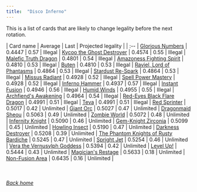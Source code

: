 ```yaml
---
title:  "Disco Inferno"
---
```


This is a list of cards that are likely to change legality before the next rotation.

| Card name | Average | Last | Projected legality |
| :-- |
[Glorious Numbers](https://db.ygoprodeck.com/card/?search=Glorious%20Numbers) | 0.4447 | 0.57 | Illegal |
[Kycoo the Ghost Destroyer](https://db.ygoprodeck.com/card/?search=Kycoo%20the%20Ghost%20Destroyer) | 0.4574 | 0.55 | Illegal |
[Malefic Truth Dragon](https://db.ygoprodeck.com/card/?search=Malefic%20Truth%20Dragon) | 0.4801 | 0.54 | Illegal |
[Amazoness Fighting Spirit](https://db.ygoprodeck.com/card/?search=Amazoness%20Fighting%20Spirit) | 0.4810 | 0.53 | Illegal |
[Buten](https://db.ygoprodeck.com/card/?search=Buten) | 0.4810 | 0.53 | Illegal |
[Raviel, Lord of Phantasms](https://db.ygoprodeck.com/card/?search=Raviel,%20Lord%20of%20Phantasms) | 0.4864 | 0.53 | Illegal |
[Stardust Re-Spark](https://db.ygoprodeck.com/card/?search=Stardust%20Re-Spark) | 0.4864 | 0.53 | Illegal |
[Missus Radiant](https://db.ygoprodeck.com/card/?search=Missus%20Radiant) | 0.4928 | 0.52 | Illegal |
[Spell Power Mastery](https://db.ygoprodeck.com/card/?search=Spell%20Power%20Mastery) | 0.4928 | 0.52 | Illegal |
[Inferno Hammer](https://db.ygoprodeck.com/card/?search=Inferno%20Hammer) | 0.4937 | 0.57 | Illegal |
[Instant Fusion](https://db.ygoprodeck.com/card/?search=Instant%20Fusion) | 0.4946 | 0.56 | Illegal |
[Humid Winds](https://db.ygoprodeck.com/card/?search=Humid%20Winds) | 0.4955 | 0.55 | Illegal |
[Archfiend's Awakening](https://db.ygoprodeck.com/card/?search=Archfiend's%20Awakening) | 0.4964 | 0.54 | Illegal |
[Red-Eyes Black Flare Dragon](https://db.ygoprodeck.com/card/?search=Red-Eyes%20Black%20Flare%20Dragon) | 0.4991 | 0.51 | Illegal |
[Teva](https://db.ygoprodeck.com/card/?search=Teva) | 0.4991 | 0.51 | Illegal |
[Red Sprinter](https://db.ygoprodeck.com/card/?search=Red%20Sprinter) | 0.5017 | 0.42 | Unlimited |
[Giant Orc](https://db.ygoprodeck.com/card/?search=Giant%20Orc) | 0.5027 | 0.47 | Unlimited |
[Dragonmaid Sheou](https://db.ygoprodeck.com/card/?search=Dragonmaid%20Sheou) | 0.5063 | 0.49 | Unlimited |
[Zombie World](https://db.ygoprodeck.com/card/?search=Zombie%20World) | 0.5072 | 0.48 | Unlimited |
[Infernity Knight](https://db.ygoprodeck.com/card/?search=Infernity%20Knight) | 0.5090 | 0.46 | Unlimited |
[Gem-Knight Zirconia](https://db.ygoprodeck.com/card/?search=Gem-Knight%20Zirconia) | 0.5099 | 0.45 | Unlimited |
[Howling Insect](https://db.ygoprodeck.com/card/?search=Howling%20Insect) | 0.5190 | 0.47 | Unlimited |
[Darkness Destroyer](https://db.ygoprodeck.com/card/?search=Darkness%20Destroyer) | 0.5208 | 0.39 | Unlimited |
[The Phantom Knights of Rusty Bardiche](https://db.ygoprodeck.com/card/?search=The%20Phantom%20Knights%20of%20Rusty%20Bardiche) | 0.5245 | 0.47 | Unlimited |
[Spright Jet](https://db.ygoprodeck.com/card/?search=Spright%20Jet) | 0.5254 | 0.46 | Unlimited |
[Vera the Vernusylph Goddess](https://db.ygoprodeck.com/card/?search=Vera%20the%20Vernusylph%20Goddess) | 0.5394 | 0.42 | Unlimited |
[Level Up!](https://db.ygoprodeck.com/card/?search=Level%20Up!) | 0.5444 | 0.43 | Unlimited |
[Magician's Restage](https://db.ygoprodeck.com/card/?search=Magician's%20Restage) | 0.5633 | 0.18 | Unlimited |
[Non-Fusion Area](https://db.ygoprodeck.com/card/?search=Non-Fusion%20Area) | 0.6435 | 0.16 | Unlimited |

<br>

###### [Back home](index)